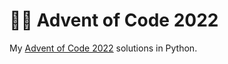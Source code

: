 # 🎅🏻 Advent of Code 2022

My [Advent of Code 2022](https://adventofcode.com/2022) solutions in Python.
